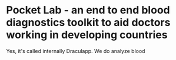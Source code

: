# Pocket Lab - an end to end blood diagnostics toolkit to aid doctors working in developing countries

Yes, it's called internally Draculapp.  We do analyze blood
